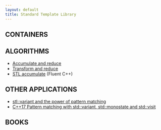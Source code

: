 ```yaml
---
layout: default
title: Standard Template Library
---
```


## CONTAINERS

## ALGORITHMS
<ul>
<li><a href="https://blog.tartanllama.xyz/accumulate-vs-reduce/">Accumulate and reduce</a></li>
<li><a href="https://mariusbancila.ro/blog/2018/05/22/transform-and-reduce-alternatives/">Transform and reduce</a></li>

<li><a href="https://www.fluentcpp.com/2017/10/17/stdaccumulate-your-knowledge-on-algorithms/">STL accumulate</a> (Fluent C++)
</ul>

## OTHER APPLICATIONS
<ul>
<li><a href="https://www.youtube.com/watch?v=CELWr9roNno">stl::variant and the power of pattern matching</a></li>
<li><a href="https://www.walletfox.com/course/patternmatchingcpp17.php">C++17 Pattern matching with std::variant, std::monostate and std::visit</a></li>

</ul>



## BOOKS
